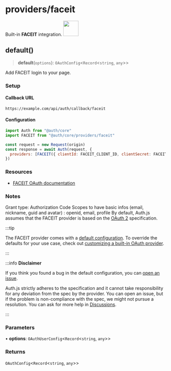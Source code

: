 # providers/faceit

<div style={{backgroundColor: "#000", display: "flex", justifyContent: "space-between", color: "#fff", padding: 16}}>
<span>Built-in <b>FACEIT</b> integration.</span>
<a href="https://faceit.com">
  <img style={{display: "block"}} src="https://authjs.dev/img/providers/faceit.svg" height="48" width="48"/>
</a>
</div>

## default()

> **default**(`options`): `OAuthConfig`\<`Record`\<`string`, `any`\>\>

Add FACEIT login to your page.

### Setup

#### Callback URL
```
https://example.com/api/auth/callback/faceit
```

#### Configuration
```js
import Auth from "@auth/core"
import FACEIT from "@auth/core/providers/faceit"

const request = new Request(origin)
const response = await Auth(request, {
  providers: [FACEIT({ clientId: FACEIT_CLIENT_ID, clientSecret: FACEIT_CLIENT_SECRET })],
})
```

### Resources

 - [FACEIT OAuth documentation](https://cdn.faceit.com/third_party/docs/FACEIT_Connect_3.0.pdf)

### Notes

Grant type: Authorization Code
Scopes to have basic infos (email, nickname, guid and avatar) : openid, email, profile
By default, Auth.js assumes that the FACEIT provider is
based on the [OAuth 2](https://www.rfc-editor.org/rfc/rfc6749.html) specification.

:::tip

The FACEIT provider comes with a [default configuration](https://github.com/nextauthjs/next-auth/blob/main/packages/core/src/providers/faceit.ts).
To override the defaults for your use case, check out [customizing a built-in OAuth provider](https://authjs.dev/guides/providers/custom-provider#override-default-options).

:::

:::info **Disclaimer**

If you think you found a bug in the default configuration, you can [open an issue](https://authjs.dev/new/provider-issue).

Auth.js strictly adheres to the specification and it cannot take responsibility for any deviation from
the spec by the provider. You can open an issue, but if the problem is non-compliance with the spec,
we might not pursue a resolution. You can ask for more help in [Discussions](https://authjs.dev/new/github-discussions).

:::

### Parameters

• **options**: `OAuthUserConfig`\<`Record`\<`string`, `any`\>\>

### Returns

`OAuthConfig`\<`Record`\<`string`, `any`\>\>
